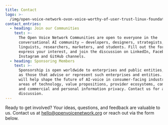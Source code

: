 ```yaml
---
title: Contact
logo: >-
  /img/open-voice-network-ovon-voice-worthy-of-user-trust-linux-foundation-contact-ovon.png
contact_entries:
  - heading: Join our Communities
    text: >-
      The Open Voice Network Communities are open to everyone in the
      conversational AI community – developers, designers, strategists,
      linguists, researchers, marketers, and students. Fill out the form to
      express your interest, and join the discussion on LinkedIn, Facebook,
      Instagram and GitHub channels.
  - heading: Sponsoring Members
    text: >-
      Sponsorship is open worldwide to enterprises and public entities, as well
      as those that advise or represent such enterprises and entities. Members
      will help shape the future of AI-voice in consumer-facing industries in
      areas of technology, value propositions, provider ecosystems, competition,
      and commercial and personal information privacy. Contact us for a
      discussion.
---
```

Ready to get involved? Your ideas, questions, and feedback are valuable to us. Contact us at hello@openvoicenetwork.org or reach out via the form below.
